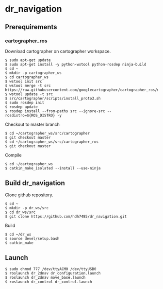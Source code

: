 # dr_navigation

## Prerequirements
### cartographer_ros
Download cartographer on cartographer workspace.
```
$ sudo apt-get update
$ sudo apt-get install -y python-wstool python-rosdep ninja-build
$ cd ~
$ mkdir -p cartographer_ws
$ cd cartographer_ws
$ wstool init src
$ wstool merge -t src https://raw.githubusercontent.com/googlecartographer/cartographer_ros/master/cartographer_ros.rosinstall
$ wstool update -t src
$ src/cartographer/scripts/install_proto3.sh
$ sudo rosdep init
$ rosdep update
$ rosdep install --from-paths src --ignore-src --rosdistro=${ROS_DISTRO} -y
```
Checkout to master branch
```
$ cd ~/cartographer_ws/src/cartographer
$ git checkout master
$ cd ~/cartographer_ws/src/cartographer_ros
$ git checkout master
```
Compile
```
$ cd ~/cartographer_ws
$ catkin_make_isolated --install --use-ninja
```

## Build dr_navigation
Clone github repository.
```
$ cd ~
$ mkdir -p dr_ws/src
$ cd dr_ws/src
$ git clone https://github.com/hdh7485/dr_navigation.git
```
Build
```
$ cd ~/dr_ws
$ source devel/setup.bash
$ catkin_make
```

## Launch
```
$ sudo chmod 777 /dev/ttyACM0 /dev/ttyUSB0
$ roslaunch dr_2dnav dr_configuration.launch
$ roslaunch dr_2dnav move_base.launch
$ roslaunch dr_control dr_control.launch
```

